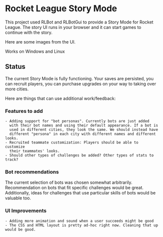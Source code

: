 # Rocket League Story Mode

This project used RLBot and RLBotGui to provide a Story Mode for
Rocket League. The story UI runs in your browser and it can
start games to continue with the story.

Here are some images from the UI.


Works on Windows and Linux

## Status

The current Story Mode is fully functioning. Your saves are persisted,
you can recruit players, you can purchase upgrades on your way
to taking over more cities.

Here are things that can use additional work/feedback:

### Features to add

    - Adding support for "bot personas". Currently bots are just added
      with their bot names and using their default appearance. If a bot is
      used in different cities, they look the same. We should instead have 
      different "persona" in each city with different names and different looks.
    - Recruited teammate customization: Players should be able to customize
      their teammates' looks.
    - Should other types of challenges be added? Other types of stats to track?

### Bot recommendations

The current selection of bots was chosen somewhat arbitrarily. Recommendation
on bots that fit specific challenges would be great. Additionally, ideas
for challenges that use particular skills of bots would be valuable too.

### UI Improvements

    - Adding more animation and sound when a user succeeds might be good
    - The CSS and HTML layout is pretty ad-hoc right now. Cleaning that up
    would be good.